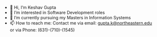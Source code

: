 - 👋 Hi, I’m Keshav Gupta
- 👀 I’m interested in Software Development roles
- 🌱 I’m currently pursuing my Masters in Information Systems
- 📫 How to reach me: Contact me via email: gupta.k@northeastern.edu or via Phone: (631)-(710)-(1545)

<!---
Gupta-Keshav-001378461/Gupta-Keshav-001378461 is a ✨ special ✨ repository because its `README.md` (this file) appears on your GitHub profile.
You can click the Preview link to take a look at your changes.
--->
